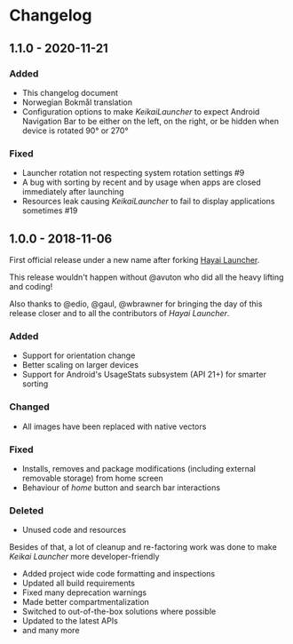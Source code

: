 # Changelog

## 1.1.0 - 2020-11-21

### Added

* This changelog document
* Norwegian Bokmål translation
* Configuration options to make _KeikaiLauncher_ to expect Android Navigation Bar to be either on the left, on the
  right, or be hidden when device is rotated 90° or 270°

### Fixed

* Launcher rotation not respecting system rotation settings #9
* A bug with sorting by recent and by usage when apps are closed immediately after launching
* Resources leak causing _KeikaiLauncher_ to fail to display applications sometimes #19


## 1.0.0 - 2018-11-06

First official release under a new name after forking [Hayai Launcher](https://github.com/edgarvperes/HayaiLauncher).

This release wouldn't happen without @avuton who did all the heavy lifting and coding!

Also thanks to @edio, @gaul, @wbrawner for bringing the day of this release closer and to all the contributors of _Hayai
Launcher_.

### Added
* Support for orientation change
* Better scaling on larger devices
* Support for Android's UsageStats subsystem (API 21+) for smarter sorting

### Changed
* All images have been replaced with native vectors

### Fixed
* Installs, removes and package modifications (including external removable storage) from home screen
* Behaviour of _home_ button and search bar interactions

### Deleted
* Unused code and resources 

Besides of that, a lot of cleanup and re-factoring work was done to make _Keikai Launcher_ more developer-friendly
* Added project wide code formatting and inspections
* Updated all build requirements 
* Fixed many deprecation warnings
* Made better compartmentalization
* Switched to out-of-the-box solutions where possible
* Updated to the latest APIs
* and many more

